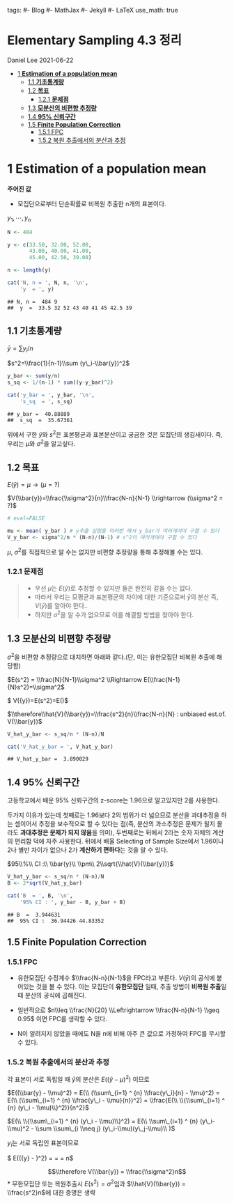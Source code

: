tags:
  #- Blog
  #- MathJax
  #- Jekyll
  #- LaTeX
use_math: true

**Elementary Sampling 4.3 정리**
================
Daniel Lee
2021-06-22

-   [1 **Estimation of a population
    mean**](#estimation-of-a-population-mean)
    -   [1.1 **기초통계량**](#기초통계량)
    -   [1.2 **목표**](#목표)
        -   [1.2.1 **문제점**](#문제점)
    -   [1.3 **모분산의 비편향 추정량**](#모분산의-비편향-추정량)
    -   [1.4 **95% 신뢰구간**](#95-신뢰구간)
    -   [1.5 **Finite Population
        Correction**](#finite-population-correction)
        -   [1.5.1 FPC](#fpc)
        -   [1.5.2 복원 추출에서의 분산과
            추정](#복원-추출에서의-분산과-추정)

# 1 **Estimation of a population mean**

**주어진 값**

-   모집단으로부터 단순확률로 비복원 추출한 n개의 표본이다.

*y*<sub>1</sub>, ⋯, *y*<sub>*n*</sub>

``` r
N <- 484

y <- c(33.50, 32.00, 52.00,
       43.00, 40.00, 41.00,
       45.00, 42.50, 39.00)

n <- length(y)

cat('N, n = ', N, n, '\n',
    'y  = ', y)
```

    ## N, n =  484 9 
    ##  y  =  33.5 32 52 43 40 41 45 42.5 39

## 1.1 **기초통계량**

*ȳ* = ∑*y*<sub>*i*</sub>/*n*

$s^2=\\frac{1}{n-1}\\sum (y\_i-\\bar{y})^2$

``` r
y_bar <- sum(y/n)
s_sq <- 1/(n-1) * sum((y-y_bar)^2)

cat('y_bar = ', y_bar, '\n',
    's_sq  = ', s_sq)
```

    ## y_bar =  40.88889 
    ##  s_sq  =  35.67361

위에서 구한 *ȳ*와 *s*<sup>2</sup>은 표본평균과 표본분산이고 궁금한 것은
모집단의 생김새이다. 즉, 우리는 *μ*와 *σ*<sup>2</sup>을 알고싶다.

## 1.2 **목표**

*E*(*ȳ*) = *μ* → (*μ* = ?)

$V(\\bar{y})=\\frac{\\sigma^2}{n}\\frac{N-n}{N-1} \\rightarrow (\\sigma^2 = ?)$

``` r
# eval=FALSE

mu <- mean( y_bar ) # y추출 실험을 여러번 해서 y_bar가 여러개여야 구할 수 있다
V_y_bar <- sigma^2/n * (N-n)/(N-1) # s^2이 여러개여야 구할 수 있다
```

*μ*, *σ*<sup>2</sup>를 직접적으로 알 수는 없지만 비편향 추정량을 통해
추정해볼 수는 있다.

### 1.2.1 **문제점**

> -   우선 *μ*는 *E*(*ȳ*)로 추정할 수 있지만 둘은 완전히 같을 수는
>     없다.  
> -   따라서 우리는 모평균과 표본평균의 차이에 대한 기준으로써 *ȳ*의
>     분산 즉, *V*(*ȳ*)를 알아야 한다..  
> -   하지만 *σ*<sup>2</sup>을 알 수가 없으므로 이를 해결할 방법을
>     찾아야 한다.

## 1.3 **모분산의 비편향 추정량**

*σ*<sup>2</sup>을 비편향 추정량으로 대치하면 아래와 같다.(단, 이는
유한모집단 비복원 추출에 해당함)

$E(s^2) = \\frac{N}{N-1}\\sigma^2 \\Rightarrow E(\\frac{N-1}{N}s^2)=\\sigma^2$

$ V({y})=E(s^2)=E()$

$\\therefore\\hat{V}(\\bar{y})=\\frac{s^2}{n}\\frac{N-n}{N} : unbiased est.of. V(\\bar{y})$

``` r
V_hat_y_bar <- s_sq/n * (N-n)/N

cat('V_hat_y_bar = ', V_hat_y_bar)
```

    ## V_hat_y_bar =  3.890029

## 1.4 **95% 신뢰구간**

고등학교에서 배운 95% 신뢰구간의 z-score는 1.96으로 알고있지만 2를
사용한다.

두가지 이유가 있는데 첫째로는 1.96보다 2의 범위가 더 넓으므로 분산을
과대추정을 하는 셈이어서 추정을 보수적으로 할 수 있다는 점(즉, 분산의
과소추정은 문제가 될지 몰라도 **과대추정은 문제가 되지 않음**을 의미),
두번째로는 뒤에서 2라는 숫자 자체의 계산의 편리함 덕에 자주 사용한다.
뒤에서 배울 Selecting of Sample Size에서 1.96이나 2나 별반 차이가 없으나
2가 **계산하기 편하다**는 것을 알 수 있다.

$95\\%\\ CI :\\ \\bar{y}\\ \\pm\\ 2\\sqrt{\\hat{V}(\\bar{y})}$

``` r
V_hat_y_bar <- s_sq/n * (N-n)/N
B <- 2*sqrt(V_hat_y_bar)

cat('B  = ', B, '\n',
    '95% CI : ', y_bar - B, y_bar + B)
```

    ## B  =  3.944631 
    ##  95% CI :  36.94426 44.83352

## 1.5 **Finite Population Correction**

### 1.5.1 FPC

-   유한모집단 수정계수 $\\frac{N-n}{N-1}$을 FPC라고 부른다. *V*(*ȳ*)의
    공식에 붙어있는 것을 볼 수 있다. 이는 모집단이 **유한모집단** 일때,
    추출 방법이 **비복원 추출**일 때 분산의 공식에 곱해진다.

-   일반적으로
    $n\\leq \\frac{N}{20} \\Leftrightarrow \\frac{N-n}{N-1} \\geq 0.95$
    이면 FPC를 생락할 수 있다.

-   N이 알려지지 않았을 때에도 N을 n에 비해 아주 큰 값으로 가정하여
    FPC를 무시할 수 있다.

### 1.5.2 복원 추출에서의 분산과 추정

각 표본이 서로 독립일 때 *ȳ*의 분산은 *E*((*ȳ* − *μ*)<sup>2</sup>)
이므로

$E((\\bar{y} - \\mu)^2) = E(\\ (\\sum\_{i=1} ^ {n} \\frac{y\_i}{n} - \\mu)^2) = E(\\ (\\sum\_{i=1} ^ {n} \\frac{y\_i - \\mu}{n})^2) = \\frac{E(\\ \\{\\sum\_{i=1} ^ {n} (y\_i - \\mu)\\}^2)}{n^2}$

$E(\\ \\{\\sum\_{i=1} ^ {n} (y\_i - \\mu)\\}^2) = E(\\ \\sum\_{i=1} ^ {n} (y\_i-\\mu)^2 - \\sum \\sum\_{i \\neq j} (y\_i-\\mu)(y\_j-\\mu)\\ )$

*y*<sub>*i*</sub>는 서로 독립인 표본이므로

$ E(({y} - )^2) = = = n$

$$\\therefore V(\\bar{y}) = \\frac{\\sigma^2}n$$
\* 무한모집단 또는 복원추출시 *E*(*s*<sup>2</sup>) = *σ*<sup>2</sup>임과
$\\hat{V}(\\bar{y}) = \\frac{s^2}n$에 대한 증명은 생략

